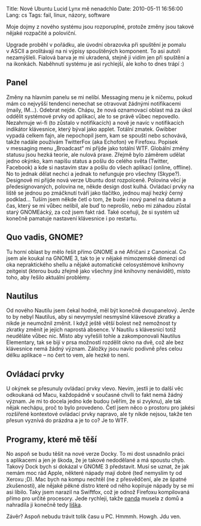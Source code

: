 Title: Nové Ubuntu Lucid Lynx mě nenadchlo
Date: 2010-05-11 16:56:00
Lang: cs
Tags: fail, linux, názory, software

Moje dojmy z nového systému jsou rozporuplné, protože změny jsou takové nějaké rozpačité a poloviční.

Upgrade proběhl v pořádku, ale úvodní obrazovka při spuštění je pomalu v ASCII a prolítávají na ni výpisy spouštěných komponent. To asi autoři nezamýšleli. Fialová barva je mi ukradená, stejně ji vidím jen při spuštění a na ikonkách. Naběhnutí systému je asi rychlejší, ale koho to dnes trápí :)

## Panel

Změny na hlavním panelu se mi nelíbí. Messaging menu je k ničemu, pokud mám co nejvyšší tendenci nenechat se otravovat žádnými notifikacemi (maily, IM…). Odebrat nejde. Chápu, že nová oznamovací oblast má za úkol oddělit systémové prvky od aplikací, ale to se právě vůbec nepovedlo. Nezahrnuje wi-fi (to zůstalo v notifikacích) a nově je navíc v notifikacích indikátor klávesnice, který býval jako applet. Totální zmatek. Gwibber vypadá celkem fajn, ale nepochopil jsem, kam se spouští nebo schovává, takže nadále používám TwitterFox (aka Echofon) ve Firefoxu. Popisek v messaging menu „Broadcast“ mi přijde jako totální WTF. Globální změny statusu jsou hezká teorie, ale nulová praxe. Zřejmě bylo záměrem udělat jedno okýnko, kam napíšu status a pošlu do celého světa (Twitter, Facebook) a kde si nastavím stav a pošlu do všech aplikací (online, offline). No to jednak dělat nechci a jednak to nefunguje pro všechny (Skype?). Designově mi přijde nová verze Ubuntu dost rozpolceně. Polovina věcí je předesignovaných, polovina ne, někde design dost kulhá. Ovládací prvky na liště se jednou po zmáčknutí tváří jako tlačítko, jednou mají hezký černý podklad… Tuším jsem někde četl o tom, že bude i nový panel na datum a čas, který se mi vůbec nelíbil, ale buď to neprošlo, nebo mi záhadou zůstal starý GNOMEácký, za což jsem fakt rád. Také oceňuji, že si systém už konečně pamatuje nastavení klávesnice i po restartu.

## Quo vadis, GNOME?

Tu horní oblast by mělo řešit přímo GNOME a né Afričani z Canonical. Co jsem ale koukal na GNOME 3, tak to je v nějaké mimozemské dimenzi od oka nepraktického shellu a nějaké automatické celosystémové knihovny zeitgeist (kterou budu zřejmě jako všechny jiné knihovny nenávidět), místo toho, aby řešilo aktuální problémy.

## Nautilus

Od nového Nautilu jsem čekal hodně, měl být konečně dvoupanelový. Jenže to by nebyl Nautilus, aby si nevymyslel nesmyslné klávesové zkratky a nikde je neumožnil změnit. I když ještě větší bolest než nemožnost ty zkratky změnit je jejich naprostá absence. V Nautilu s klávesnicí totiž neuděláte vůbec nic. Místo aby vyřešili tohle a zakomponovali Nautilus Elementary, tak se bijí v prsa možností rozdělit okno na dvě, což ale bez klávesnice nemá žádný význam. Záložky jsou navíc podivně přes celou délku aplikace – no čert to vem, ale hezké to není.

## Ovládací prvky

U okýnek se přesunuly ovládací prvky vlevo. Nevím, jestli je to další věc odkoukaná od Macu, každopádně v současné chvíli to fakt nemá žádný význam. Je mi to docela jedno kde budou (věřím, že si zvyknu), ale tak nějak nechápu, proč to bylo provedeno. Četl jsem něco o prostoru pro jakési rozšířené kontextové ovládací prvky napravo, ale ty nikde nejsou, takže ten přesun vyznívá do prázdna a je to co? Je to WTF.

## Programy, které mě těší

No aspoň se budu těšit na nové verze Docky. To mi dost usnadnilo práci s aplikacemi a jen je škoda, že je takové nedodělané a má spoustu chyb. Takový Dock bych si dokázal v GNOME 3 představit. Musí se uznat, že jak nemám moc rád Apple, některé nápady mají dobré (teď nemyslím ty od Xeroxu ;D). Mac bych na kompu nechtěl (ne z přesvědčení, ale ze špatné zkušenosti), ale nějaké pěkné distro které od něho kopíruje nápady by se mi asi líbilo. Taky jsem narazil na Swiftfox, což je odnož Firefoxu kompilovaná přímo pro určité procesory. Jede rychleji, takže [panda](http://en.wikipedia.org/wiki/Red_Panda) musela z domů a nahradila ji konečně tedy [liška](http://en.wikipedia.org/wiki/Swift_fox).

Závěr? Aspoň nebudu trávit tolik času u PC. Hmmmh. Howgh. Jdu ven.
